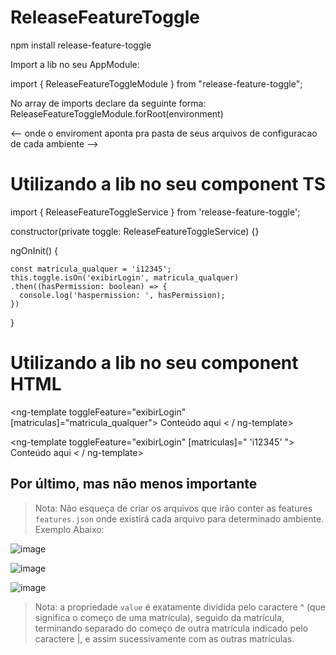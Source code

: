 # ReleaseFeatureToggle

npm install release-feature-toggle

Import a lib no seu AppModule:

import { ReleaseFeatureToggleModule } from "release-feature-toggle";

No array de imports declare da seguinte forma: 
ReleaseFeatureToggleModule.forRoot(environment) 

<-- onde o enviroment aponta pra pasta de seus arquivos de configuracao de cada ambiente -->

# Utilizando a lib no seu component TS

import { ReleaseFeatureToggleService } from 'release-feature-toggle';

constructor(private toggle: ReleaseFeatureToggleService) {}

ngOnInit() {

    const matricula_qualquer = 'i12345';
    this.toggle.isOn('exibirLogin', matricula_qualquer)
    .then((hasPermission: boolean) => {
      console.log('haspermission: ', hasPermission);
    })
    
}

# Utilizando a lib no seu component HTML


<ng-template toggleFeature="exibirLogin" [matriculas]="matricula_qualquer"> 
    Conteúdo aqui
< / ng-template>    

  
<ng-template toggleFeature="exibirLogin" [matriculas]=" 'i12345' "> 
    Conteúdo aqui
< / ng-template> 


## Por último, mas não menos importante

> Nota: Não esqueça de criar os arquivos que irão conter as features `features.json` onde existirá cada arquivo para determinado ambiente. Exemplo Abaixo: 


![image](https://user-images.githubusercontent.com/34343165/127925157-3b23ff27-a75b-47c9-bdcd-6fcb7867675f.png)

![image](https://user-images.githubusercontent.com/34343165/127925260-83ddcd97-4eb2-4c4e-80bb-027b253eadbf.png)

![image](https://user-images.githubusercontent.com/34343165/127935417-f328693e-5ea7-45e9-af1d-aaf2502aae85.png)

> Nota: a propriedade `value` é exatamente dividida pelo caractere ^ (que significa o começo de uma matrícula), seguido da matrícula, terminando separado do começo de outra matrícula indicado pelo caractere |, e assim sucessivamente com as outras matrículas.

